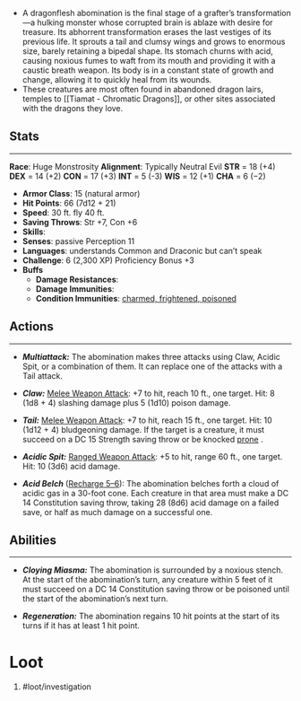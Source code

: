 - A dragonflesh abomination is the final stage of a grafter’s transformation—a hulking monster whose corrupted brain is ablaze with desire for treasure. Its abhorrent transformation erases the last vestiges of its previous life. It sprouts a tail and clumsy wings and grows to enormous size, barely retaining a bipedal shape. Its stomach churns with acid, causing noxious fumes to waft from its mouth and providing it with a caustic breath weapon. Its body is in a constant state of growth and change, allowing it to quickly heal from its wounds.
- These creatures are most often found in abandoned dragon lairs, temples to [[Tiamat - Chromatic Dragons]], or other sites associated with the dragons they love.

## Stats
---
**Race**: Huge Monstrosity
**Alignment**: Typically Neutral Evil
	**STR** = 18 (+4)
	**DEX** = 14 (+2)
	**CON** = 17 (+3)
	**INT** = 5 (-3)
	**WIS** = 12 (+1)
	**CHA** = 6 (−2)
-   **Armor Class**: 15 (natural armor)
-   **Hit Points**: 66 (7d12 + 21)
-   **Speed**: 30 ft. fly 40 ft.
-   **Saving Throws**: Str +7, Con +6
-   **Skills**:
-   **Senses**: passive Perception 11
-   **Languages**: understands Common and Draconic but can’t speak
-   **Challenge**: 6 (2,300 XP) Proficiency Bonus +3
-   **Buffs**
	-   **Damage Resistances**:
	-   **Damage Immunities**:
	-   **Condition Immunities**: [charmed, frightened, poisoned](https://roll20.net/compendium/dnd5e/Conditions#content)

## Actions
---
- ***Multiattack:*** The abomination makes three attacks using Claw, Acidic Spit, or a combination of them. It can replace one of the attacks with a Tail attack.

- ***Claw:*** <u>Melee Weapon Attack</u>: +7 to hit, reach 10 ft., one target. Hit: 8 (1d8 + 4) slashing damage plus 5 (1d10) poison damage.

- ***Tail:*** <u>Melee Weapon Attack</u>: +7 to hit, reach 15 ft., one target. Hit: 10 (1d12 + 4) bludgeoning damage. If the target is a creature, it must succeed on a DC 15 Strength saving throw or be knocked [prone](https://roll20.net/compendium/dnd5e/Conditions#content) .

- ***Acidic Spit:*** <u>Ranged Weapon Attack</u>: +5 to hit, range 60 ft., one target. Hit: 10 (3d6) acid damage.

- ***Acid Belch*** (<u>Recharge 5–6</u>): The abomination belches forth a cloud of acidic gas in a 30-foot cone. Each creature in that area must make a DC 14 Constitution saving throw, taking 28 (8d6) acid damage on a failed save, or half as much damage on a successful one.

## Abilities
---
- ***Cloying Miasma:*** The abomination is surrounded by a noxious stench. At the start of the abomination’s turn, any creature within 5 feet of it must succeed on a DC 14 Constitution saving throw or be poisoned until the start of the abomination’s next turn.

- ***Regeneration:*** The abomination regains 10 hit points at the start of its turns if it has at least 1 hit point.

# Loot
1. #loot/investigation 
	